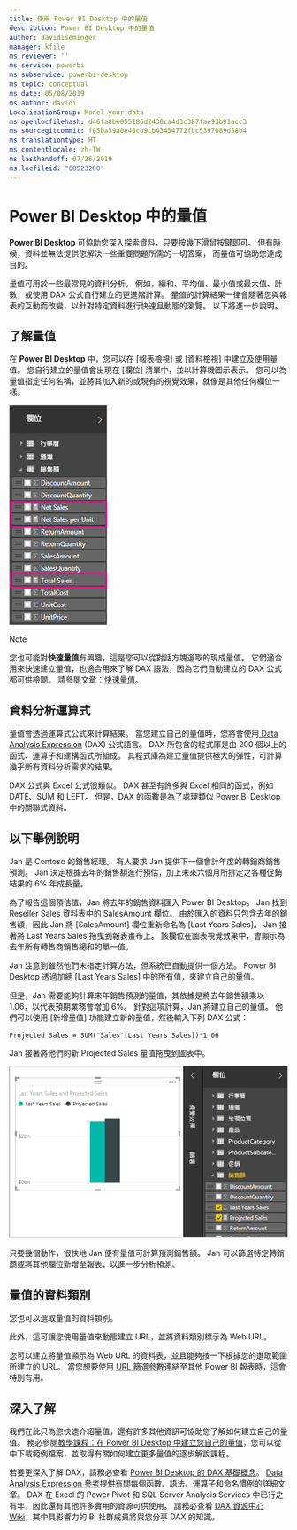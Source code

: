 ```yaml
---
title: 使用 Power BI Desktop 中的量值
description: Power BI Desktop 中的量值
author: davidiseminger
manager: kfile
ms.reviewer: ''
ms.service: powerbi
ms.subservice: powerbi-desktop
ms.topic: conceptual
ms.date: 05/08/2019
ms.author: davidi
LocalizationGroup: Model your data
ms.openlocfilehash: d46fa8be055186d2430ca4d3c387fae93b91acc3
ms.sourcegitcommit: f05ba39a0e46cb9cb43454772fbc5397089d58b4
ms.translationtype: HT
ms.contentlocale: zh-TW
ms.lasthandoff: 07/26/2019
ms.locfileid: "68523200"
---
```

# <a name="measures-in-power-bi-desktop"></a>Power BI Desktop 中的量值

**Power BI Desktop** 可協助您深入探索資料，只要按幾下滑鼠按鍵即可。 但有時候，資料並無法提供您解決一些重要問題所需的一切答案， 而量值可協助您達成目的。

量值可用於一些最常見的資料分析。 例如，總和、平均值、最小值或最大值、計數，或使用 DAX 公式自行建立的更進階計算。 量值的計算結果一律會隨著您與報表的互動而改變，以針對特定資料進行快速且動態的瀏覽。 以下將進一步說明。

## <a name="understanding-measures"></a>了解量值

在 **Power BI Desktop** 中，您可以在 [報表檢視]  或 [資料檢視]  中建立及使用量值。 您自行建立的量值會出現在 [欄位] 清單中，並以計算機圖示表示。 您可以為量值指定任何名稱，並將其加入新的或現有的視覺效果，就像是其他任何欄位一樣。

![](media/desktop-measures/measuresinpbid_measinfieldlist.png)

> [!NOTE]
> 您也可能對**快速量值**有興趣，這是您可以從對話方塊選取的現成量值。 它們適合用來快速建立量值，也適合用來了解 DAX 語法，因為它們自動建立的 DAX 公式都可供檢閱。 請參閱文章︰[快速量值](desktop-quick-measures.md)。
> 
> 

## <a name="data-analysis-expressions"></a>資料分析運算式

量值會透過運算式公式來計算結果。 當您建立自己的量值時，您將會使用[ Data Analysis Expression](https://msdn.microsoft.com/library/gg413422.aspx) (DAX) 公式語言。 DAX 所包含的程式庫是由 200 個以上的函式、運算子和建構函式所組成。 其程式庫為建立量值提供極大的彈性，可計算幾乎所有資料分析需求的結果。

DAX 公式與 Excel 公式很類似。 DAX 甚至有許多與 Excel 相同的函式，例如 DATE、SUM 和 LEFT。 但是，DAX 的函數是為了處理類似 Power BI Desktop 中的關聯式資料。

## <a name="lets-look-at-an-example"></a>以下舉例說明
Jan 是 Contoso 的銷售經理。 有人要求 Jan 提供下一個會計年度的轉銷商銷售預測。 Jan 決定根據去年的銷售額進行預估，加上未來六個月所排定之各種促銷結果的 6% 年成長量。

為了報告這個預估值，Jan 將去年的銷售資料匯入 Power BI Desktop。 Jan 找到 Reseller Sales 資料表中的 SalesAmount 欄位。 由於匯入的資料只包含去年的銷售額，因此 Jan 將 [SalesAmount] 欄位重新命名為 [Last Years Sales]。 Jan 接著將 Last Years Sales 拖曳到報表畫布上。 該欄位在圖表視覺效果中，會顯示為去年所有轉售商銷售總和的單一值。

Jan 注意到雖然他們未指定計算方法，但系統已自動提供一個方法。 Power BI Desktop 透過加總 [Last Years Sales] 中的所有值，來建立自己的量值。

但是，Jan 需要能夠計算來年銷售預測的量值，其依據是將去年銷售額乘以 1.06，以代表預期業務會增加 6%。 針對這項計算，Jan 將建立自己的量值。 他們可以使用 [新增量值] 功能建立新的量值，然後輸入下列 DAX 公式：

    Projected Sales = SUM('Sales'[Last Years Sales])*1.06

Jan 接著將他們的新 Projected Sales 量值拖曳到圖表中。

![](media/desktop-measures/measuresinpbid_lastyearsales.png)

只要幾個動作，很快地 Jan 便有量值可計算預測銷售額。 Jan 可以篩選特定轉銷商或將其他欄位新增至報表，以進一步分析預測。

## <a name="data-categories-for-measures"></a>量值的資料類別

您也可以選取量值的資料類別。 

此外，這可讓您使用量值來動態建立 URL，並將資料類別標示為 Web URL。 

您可以建立將量值顯示為 Web URL 的資料表，並且能夠按一下根據您的選取範圍所建立的 URL。 當您想要使用 [URL 篩選參數](service-url-filters.md)連結至其他 Power BI 報表時，這會特別有用。

## <a name="learn-more"></a>深入了解
我們在此只為您快速介紹量值，還有許多其他資訊可協助您了解如何建立自己的量值。 務必參閱[教學課程：在 Power BI Desktop 中建立您自己的量值](desktop-tutorial-create-measures.md)，您可以從中下載範例檔案，並取得有關如何建立更多量值的逐步解說課程。  

若要更深入了解 DAX，請務必查看 [Power BI Desktop 的 DAX 基礎概念](desktop-quickstart-learn-dax-basics.md)。 [Data Analysis Expression 參考](https://msdn.microsoft.com/library/gg413422.aspx)提供有關每個函數、語法、運算子和命名慣例的詳細文章。 DAX 在 Excel 的 Power Pivot 和 SQL Server Analysis Services 中已行之有年，因此還有其他許多實用的資源可供使用。 請務必查看 [DAX 資源中心 Wiki](http://social.technet.microsoft.com/wiki/contents/articles/1088.dax-resource-center.aspx)，其中具影響力的 BI 社群成員將與您分享 DAX 的知識。



